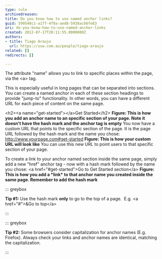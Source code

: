 ```yaml
---
type: rule
archivedreason: 
title: Do you know how to use named anchor links?
guid: 599548c1-a1ff-4f0a-aed8-5938acb6fe83
uri: do-you-know-how-to-use-named-anchor-links
created: 2012-07-17T20:11:55.0000000Z
authors:
- title: Tiago Araujo
  url: https://ssw.com.au/people/tiago-araujo
related: []
redirects: []

---
```


The attribute "name" allows you to link to specific places within the page, via the &lt;a&gt; tag.

This is especially useful in long pages that can be separated into sections. You can create a named anchor in each of these section headings to provide "jump-to" functionality. In other words, you can have a different URL for each piece of content on the same page.

<!--endintro-->
 &lt;h2&gt;&lt;a name="get-started"&gt;&lt;/a&gt;Get Started&lt;/h2&gt; **Figure: This is how you add an anchor name to an specific section of your page. Note it doesn't have the hash mark and the anchor tag is empty** 
You now have a custom URL that points to the specific section of the page. It is the page URL followed by the hash mark and the name you chose:
 http://www.yourpage.com#get-started **Figure: This is how your custom URL will look like** 
You can use this new URL to point users to that specific section of your page.

To create a link to your anchor named section inside the same page, simply add a new "href" anchor tag - now with a hash mark followed by the name you chose:
 &lt;a href="#get-started"&gt;Go to Get Started section&lt;/a&gt; **Figure: This is how you add a \*link\* to that anchor name you created inside the same page. Remember to add the hash mark** 

::: greybox

**Tip #1:** Use the hash mark         **only** to go to the top of a page. 
E.g. &lt;a href="#"&gt;&Go to top&lt;/a&gt;

:::



::: greybox

**Tip #2:** Some browsers consider capitalization for anchor names (E.g. Firefox). Always check your links and anchor names are identical, matching the capitalization.

:::

